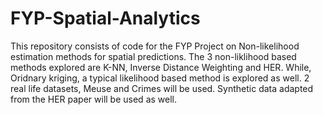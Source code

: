 # FYP-Spatial-Analytics

This repository consists of code for the FYP Project on Non-likelihood estimation methods for spatial predictions.
The 3 non-liklihood based methods explored are K-NN, Inverse Distance Weighting and HER. While, Oridnary kriging, a typical likelihood based method is explored as well. 
2 real life datasets, Meuse and Crimes will be used. Synthetic data adapted from the HER paper will be used as well. 